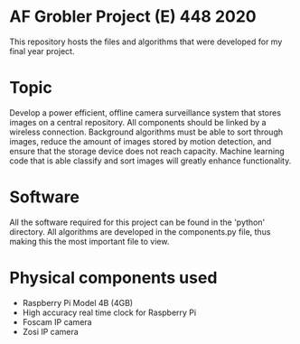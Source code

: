 # AF Grobler Project (E) 448 2020
This repository hosts the files and algorithms that were developed for my final year project.

# Topic

Develop a power efficient, offline camera surveillance system that stores images on a central repository. All components should be linked by a wireless connection. Background algorithms must be able to sort through images, reduce the amount of images stored by motion detection, and ensure that the storage device does not reach capacity. Machine learning code that is able classify and sort images will greatly enhance functionality.

# Software

All the software required for this project can be found in the 'python' directory. All algorithms are developed in the components.py file, thus making this the most important file to view.

# Physical components used

- Raspberry Pi Model 4B (4GB)
- High accuracy real time clock for Raspberry Pi
- Foscam IP camera
- Zosi IP camera


